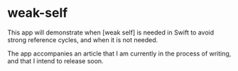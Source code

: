 # weak-self
This app will demonstrate when [weak self] is needed in Swift to avoid strong reference cycles, and when it is not needed. 

The app accompanies an article that I am currently in the process of writing, and that I intend to release soon.  
